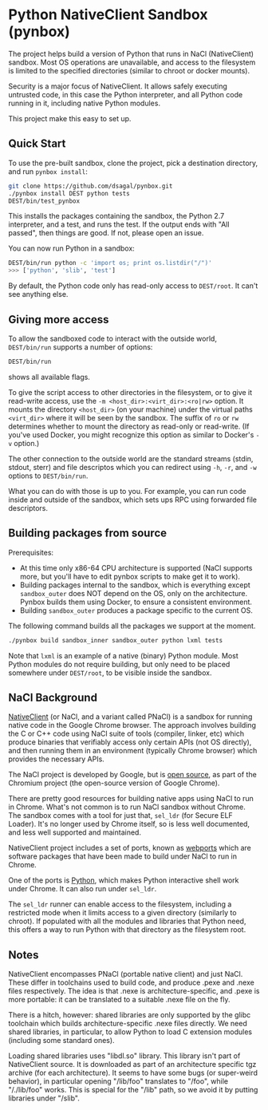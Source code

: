Python NativeClient Sandbox (pynbox)
====================================

The project helps build a version of Python that runs in NaCl (NativeClient)
sandbox. Most OS operations are unavailable, and access to the filesystem is
limited to the specified directories (similar to chroot or docker mounts).

Security is a major focus of NativeClient. It allows safely executing untrusted code, in this case the Python interpreter, and all Python code running in it, including native Python modules.

This project make this easy to set up.

Quick Start
-----------

To use the pre-built sandbox, clone the project, pick a destination directory, and run `pynbox install`:

```bash
git clone https://github.com/dsagal/pynbox.git
./pynbox install DEST python tests
DEST/bin/test_pynbox
```

This installs the packages containing the sandbox, the Python 2.7 interpreter, and a test, and runs the test. If the output ends with "All passed", then things are good. If not, please open an issue.

You can now run Python in a sandbox:

```bash
DEST/bin/run python -c 'import os; print os.listdir("/")'
>>> ['python', 'slib', 'test']
```

By default, the Python code only has read-only access to `DEST/root`. It can't see anything else.

Giving more access
------------------

To allow the sandboxed code to interact with the outside world, `DEST/bin/run` supports a number of options:

```bash
DEST/bin/run
```

shows all available flags.

To give the script access to other directories in the filesystem, or to give it
read-write access, use the `-m <host_dir>:<virt_dir>:<ro|rw>` option. It mounts
the directory `<host_dir>` (on your machine) under the virtual paths
`<virt_dir>` where it will be seen by the sandbox. The suffix of `ro` or `rw`
determines whether to mount the directory as read-only or read-write. (If
you've used Docker, you might recognize this option as similar to Docker's `-v`
option.)

The other connection to the outside world are the standard streams (stdin,
stdout, sterr) and file descriptos which you can redirect using `-h`, `-r`, and
`-w` options to `DEST/bin/run`.

What you can do with those is up to you. For example, you can run code inside and outside of the sandbox, which sets ups RPC using forwarded file descriptors.


Building packages from source
-----------------------------

Prerequisites:
- At this time only x86-64 CPU architecture is supported (NaCl
  supports more, but you'll have to edit pynbox scripts to make get it to work).
- Building packages internal to the sandbox, which is everything except
  `sandbox_outer` does NOT depend on the OS, only on the architecture. Pynbox
  builds them using Docker, to ensure a consistent environment.
- Building `sandbox_outer` produces a package specific to the current OS.

The following command builds all the packages we support at the moment.

```bash
./pynbox build sandbox_inner sandbox_outer python lxml tests
```

Note that `lxml` is an example of a native (binary) Python module. Most Python modules do not require building, but only need to be placed somewhere under `DEST/root`, to be visible inside the sandbox.


NaCl Background
----------

[NativeClient](https://developer.chrome.com/native-client) (or NaCl, and a
variant called PNaCl) is a sandbox for running native code in the Google Chrome
browser. The approach involves building the C or C++ code using NaCl suite of
tools (compiler, linker, etc) which produce binaries that verifiably access
only certain APIs (not OS directly), and then running them in an environment (typically
Chrome browser) which provides the necessary APIs.

The NaCl project is developed by Google, but is [open
source](http://www.chromium.org/nativeclient), as part of the Chromium project
(the open-source version of Google Chrome).

There are pretty good resources for building native apps using NaCl to run in
Chrome. What's not common is to run NaCl sandbox without Chrome. The sandbox
comes with a tool for just that, `sel_ldr` (for Secure ELF Loader). It's no longer
used by Chrome itself, so is less well documented, and less well supported and
maintained.

NativeClient project includes a set of ports, known as
[webports](https://chromium.googlesource.com/webports/) which are software
packages that have been made to build under NaCl to run in Chrome.

One of the ports is
[Python](https://chromium.googlesource.com/webports/+/pepper_47/ports/python/README.nacl),
which makes Python interactive shell work under Chrome. It can also run under
`sel_ldr`.

The `sel_ldr` runner can enable access to the filesystem, including a
restricted mode when it limits access to a given directory (similarly to
chroot). If populated with all the modules and libraries that Python need, this
offers a way to run Python with that directory as the
filesystem root.

Notes
-----
NativeClient encompasses PNaCl (portable native client) and just NaCl. These
differ in toolchains used to build code, and produce .pexe and .nexe files
respectively. The idea is that .nexe is architecture-specific, and .pexe is
more portable: it can be translated to a suitable .nexe file on the fly.

There is a hitch, however: shared libraries are only supported by the glibc
toolchain which builds architecture-specific .nexe files directly. We need
shared libraries, in particular, to allow Python to load C extension modules
(including some standard ones).

Loading shared libraries uses "libdl.so" library. This library isn't part of
NativeClient source. It is downloaded as part of an architecture specific tgz
archive (for each architecture). It seems to have some bugs (or super-weird
behavior), in particular opening "/lib/foo" translates to "/foo", while
"/./lib/foo" works. This is special for the "/lib" path, so we avoid it by
putting libraries under "/slib".
